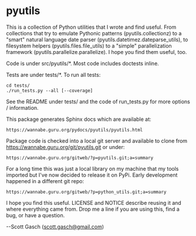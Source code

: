 # pyutils

This is a collection of Python utilities that I wrote and find useful.
From collections that try to emulate Pythonic patterns
(pyutils.collectionz) to a "smart" natural language date parser
(pyutils.datetimez.dateparse_utils), to filesystem helpers
(pyutils.files.file_utils) to a "simple" parallelization framework
(pyutils.parallelize.parallelize).  I hope you find them useful, too.

Code is under src/pyutils/*.  Most code includes doctests inline.

Tests are under tests/*.  To run all tests:

    cd tests/
    ./run_tests.py --all [--coverage]

See the README under tests/ and the code of run_tests.py for more
options / information.

This package generates Sphinx docs which are available at:

    https://wannabe.guru.org/pydocs/pyutils/pyutils.html

Package code is checked into a local git server and available to clone
from https://wannabe.guru.org/git/pyutils.git or under:

    https://wannabe.guru.org/gitweb/?p=pyutils.git;a=summary

For a long time this was just a local library on my machine that my
tools imported but I've now decided to release it on PyPi.  Early
development happened in a different git repo:

    https://wannabe.guru.org/gitweb/?p=python_utils.git;a=summary

I hope you find this useful.  LICENSE and NOTICE describe reusing it
and where everything came from.  Drop me a line if you are using this,
find a bug, or have a question.

  --Scott Gasch (scott.gasch@gmail.com)

